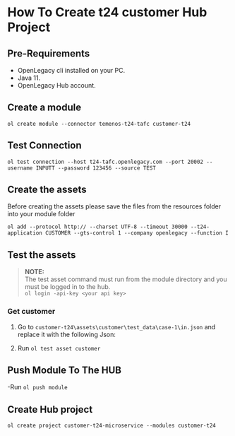 # How To Create t24 customer Hub Project

## Pre-Requirements

- OpenLegacy cli installed on your PC.
- Java 11.
- OpenLegacy Hub account.

## Create a module

`ol create module --connector temenos-t24-tafc customer-t24`

## Test Connection

`ol test connection --host t24-tafc.openlegacy.com --port 20002 --username INPUTT --password 123456 --source TEST`

## Create the assets

Before creating the assets please save the files from the resources folder into your module folder

`ol add --protocol http:// --charset UTF-8 --timeout 30000 --t24-application CUSTOMER --gts-control 1 --company openlegacy --function I`

## Test the assets

> **NOTE:**  
> The test asset command must run from the module directory and you must be logged in to the hub.  
> `ol login -api-key <your api key>`

### Get customer

1.  Go to `customer-t24\assets\customer\test_data\case-1\in.json` and replace it with the following Json:

2.  Run `ol test asset customer`

## Push Module To The HUB

-Run `ol push module`

## Create Hub project

`ol create project customer-t24-microservice --modules customer-t24`

